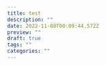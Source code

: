 ```yaml
---
title: test
description: ""
date: 2022-11-08T00:09:44.572Z
preview: ""
draft: true
tags: ""
categories: ""
---
```

